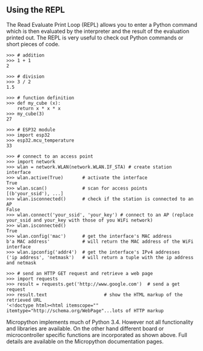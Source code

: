 
## Using the REPL

The Read Evaluate Print Loop (REPL) allows you to enter a Python command which is then evaluated by the interpreter and the result of the evaluation printed out. The REPL is very useful to check out Python commands or short pieces of code. 

```
>>> # addition
>>> 1 + 1
2

>>> # division
>>> 3 / 2
1.5

>>> # function definition
>>> def my_cube (x):
	return x * x * x
>>> my_cube(3)
27

>>> # ESP32 module
>>> import esp32
>>> esp32.mcu_temperature
33

>>> # connect to an access point
>>> import network
>>> wlan = network.WLAN(network.WLAN.IF_STA) # create station interface
>>> wlan.active(True)       # activate the interface
True
>>> wlan.scan()             # scan for access points
[(b'your_ssid'), ...]
>>> wlan.isconnected()      # check if the station is connected to an AP
False
>>> wlan.connect('your_ssid', 'your_key') # connect to an AP (replace your_ssid and your_key with those of you WiFi network)
>>> wlan.isconnected()
True
>>> wlan.config('mac')      # get the interface's MAC address
b'a MAC address'            # will return the MAC address of the WiFi interface 
>>> wlan.ipconfig('addr4')  # get the interface's IPv4 addresses
('ip address', 'netmask')   # will return a tuple with the ip address and netmask

>>> # send an HTTP GET request and retrieve a web page
>>> import requests
>>> result = requests.get('http://www.google.com')	# send a get request
>>> result.text						# show the HTML markup of the retrieved URL
'<!doctype html><html itemscope="" itemtype="http://schema.org/WebPage"...lots of HTTP markup
```
Micropython implements much of Python 3.4. However not all functionality and libraries are available. On the other hand different board or microcontroller specific functions are incorporated as shown above. Full details are available on the Micropython documentation pages.





